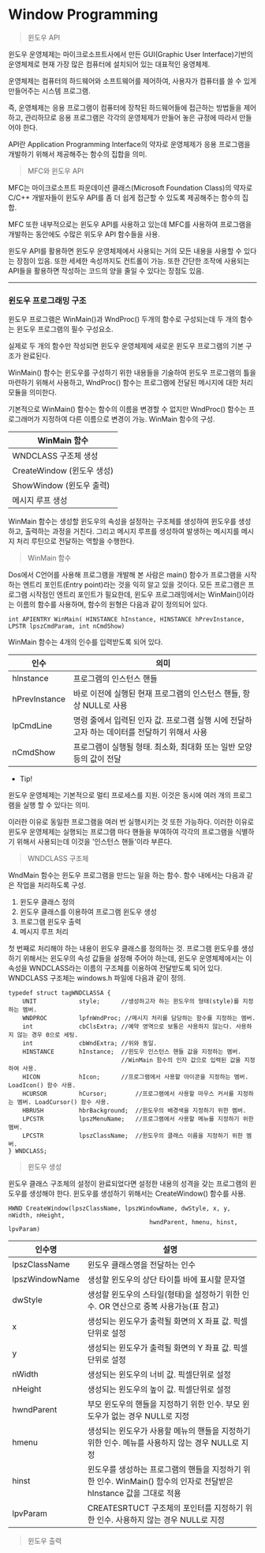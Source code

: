 # Window Programming

> 윈도우 API

윈도우 운영체제는 마이크로소프트사에서 만든 GUI(Graphic User Interface)기반의 운영체제로 현재 가장 많은 컴퓨터에 설치되어 있는 대표적인 웅영체제.

운영체제는 컴퓨터의 하드웨어와 소프트웨어를 제어하여, 사용자가 컴퓨터를 쓸 수 있게 만들어주는 시스템 프로그램.

즉, 운영체제는 응용 프로그램이 컴퓨터에 장착된 하드웨어들에 접근하는 방법들을 제어하고, 관리하므로 응용 프로그램은 각각의 운영체제가 만들어 놓은 규정에 따라서 만들어야 한다. 

API란 Application Programming Interface의 약자로 운영체제가 응용 프로그램을 개발하기 위해서 제공해주는 함수의 집합을 의미.

> MFC와 윈도우 API

MFC는 마이크로소프트 파운데이션 클래스(Microsoft Foundation Class)의 약자로 C/C++ 개발자들이 윈도우 API를 좀 더 쉽게 접근할 수 있도록 제공해주는 함수의 집합.

MFC 또한 내부적으로는 윈도우 API를 사용하고 있는데 MFC를 사용하여 프로그램을 개발하는 동안에도 수많은 위도우 API 함수들을 사용.

윈도우 API를 활용하면 윈도우 운영체제에서 사용되는 거의 모든 내용을 사용할 수 있다는 장점이 있음. 또한 세세한 속성까지도 컨트롤이 가능. 또한 간단한 조작에 사용되는 API들을 활용하면 작성하는 코드의 양을 줄일 수 있다는 장점도 있음.

-------

### 윈도우 프로그래밍 구조

윈도우 프로그램은 WinMain()과 WndProc() 두개의 함수로 구성되는데 두 개의 함수는 윈도우 프로그램의 필수 구성요소.

실제로 두 개의 함수만 작성되면 윈도우 운영체제에 새로운 윈도우 프로그램의 기본 구조가 완료된다.

WinMain() 함수는 윈도우를 구성하기 위한 내용들을 기술하여 윈도우 프로그램의 틀을 마련하기 위해서 사용하고, WndProc() 함수는 프로그램에 전달된 메시지에 대한 처리 모듈을 의미한다. 

기본적으로 WinMain() 함수는 함수의 이름을 변경할 수 없지만 WndProc() 함수는 프로그래머가 지정하여 다른 이름으로 변경이 가능.
WinMain 함수의 구성.

|WinMain 함수|
|------------|
|WNDCLASS 구조체 생성|
|CreateWindow (윈도우 생성)|
|ShowWindow (윈도우 출력)|
|메시지 루프 생성|

WinMain 함수는 생성할 윈도우의 속성을 설정하는 구조체를 생성하여 윈도우를 생성하고, 출력하는 과정을 거친다. 그리고 메시지 루프를 생성하여 발생하는 메시지를 메시지 처리 루틴으로 전달하는 역할을 수행한다.

> WinMain 함수

Dos에서 C언어를 사용해 프로그램을 개발해 본 사람은 main() 함수가 프로그램을 시작하는 엔트리 포인트(Entry point)라는 것을 익히 알고 있을 것이다. 모든 프로그램은 프로그램 시작점인 엔트리 포인트가 필요한데, 윈도우 프로그래밍에서는 WinMain()이라는 이름의 함수를 사용하며, 함수의 원형은 다음과 같이 정의되어 있다.

```
int APIENTRY WinMain( HINSTANCE hInstance, HINSTANCE hPrevInstance, LPSTR lpszCmdParam, int nCmdShow)
```

WinMain 함수는 4개의 인수를 입력받도록 되어 있다.

|인수|의미|
|----|----|
|hlnstance|프로그램의 인스턴스 핸들|
|hPrevInstance|바로 이전에 실행된 현재 프로그램의 인스턴스 핸들, 항상 NULL로 사용|
|lpCmdLine|명령 줄에서 입력된 인자 값. 프로그램 실행 시에 전달하고자 하는 데이터를 전달하기 위해서 사용|
|nCmdShow|프로그램이 실행될 형태. 최소화, 최대화 또는 일반 모양 등의 값이 전달|

- Tip!

윈도우 운영체제는 기본적으로 멀티 프로세스를 지원. 이것은 동시에 여러 개의 프로그램을 실행 할 수 있다는 의미.

이러한 이유로 동일한 프로그램을 여러 번 실행시키는 것 또한 가능하다. 이러한 이유로 윈도우 운영체제는 실행되는 프로그램 마다 핸들을 부여하여 각각의 프로그램을 식별하기 위해서 사용되는데 이것을 '인스턴스 핸들'이라 부른다.

> WNDCLASS 구조체

WndMain 함수는 윈도우 프로그램을 만드는 일을 하는 함수. 함수 내에서는 다음과 같은 작업을 처리하도록 구성.
 1. 윈도우 클래스 정의
 2. 윈도우 클래스를 이용하여 프로그램 윈도우 생성
 3. 프로그램 윈도우 출력
 4. 메시지 루프 처리

첫 번째로 처리해야 하는 내용이 윈도우 클래스를 정의하는 것. 프로그램 윈도우를 생성하기 위해서는 윈도우의 속성 값들을 설정해 주어야 하는데, 윈도우 운영체제에서는 이 속성을 WNDCLASS라는 이름의 구조체를 이용하여 전달받도록 되어 있다.
WNDCLASS 구조체는 windows.h 파일에 다음과 같이 정의.
```
typedef struct tagWNDCLASSA {
	UNIT			style;		//생성하고자 하는 윈도우의 형태(style)를 지정하는 멤버.
	WNDPROC			lpfnWndProc; //메시지 처리를 담당하는 함수를 지정하는 멤버.
	int				cbClsExtra;	//예약 영역으로 보통은 사용하지 않는다. 사용하지 않는 경우 0으로 세팅.
	int				cbWndExtra;	//위와 동일.
	HINSTANCE		hInstance;	//윈도우 인스턴스 핸들 값을 지정하는 멤버.
								//WinMain 함수의 인자 값으로 입력된 값을 지정하여 사용.
	HICON			hIcon;		//프로그램에서 사용할 아이콘을 지정하는 멤버. LoadIcon() 함수 사용.
	HCURSOR			hCursor;		//프로그램에서 사용할 마우스 커서를 지정하는 멤버. LoadCursor() 함수 사용.
	HBRUSH			hbrBackground;	//윈도우의 배경색을 지정하기 위한 멤버.
	LPCSTR			lpszMenuName;	//프로그램에서 사용할 메뉴를 지정하기 위한 멤버.
	LPCSTR			lpszClassName;	//윈도우의 클래스 이름을 지정하기 위한 멤버.
} WNDCLASS;
```

> 윈도우 생성

윈도우 클래스 구조체의 설정이 완료되었다면 설정한 내용의 성격을 갖는 프로그램의 윈도우를 생성해야 한다. 윈도우를 생성하기 위해서는 CreateWindow() 함수를 사용.
```
HWND CreateWindow(lpszClassName, lpszWindowName, dwStyle, x, y, nWidth, nHeight,
										hwndParent, hmenu, hinst, lpvParam)
```

|인수명|설명|
|------|----|
|lpszClassName|윈도우 클래스명을 전달하는 인수|
|lpszWindowName|생성할 윈도우의 상단 타이틀 바에 표시할 문자열|
|dwStyle|생성할 윈도우의 스타일(형태)을 설정하기 위한 인수. OR 연산으로 중복 사용가능(표 참고)|
|x|생성되는 윈도우가 출력될 화면의 X 좌표 값. 픽셀단위로 설정|
|y|생성되는 윈도우가 출력될 화면의 Y 좌표 값. 픽셀단위로 설정|
|nWidth|생성되는 윈도우의 너비 값. 픽셀단위로 설정|
|nHeight|생성되는 윈도우의 높이 값. 픽셀단위로 설정|
|hwndParent|부모 윈도우의 핸들을 지정하기 위한 인수. 부모 윈도우가 없는 경우 NULL로 지정|
|hmenu|생성되는 윈도우가 사용할 메뉴의 핸들을 지정하기 위한 인수. 메뉴를 사용하지 않는 경우 NULL로 지정|
|hinst|윈도우를 생성하는 프로그램의 핸들을 지정하기 위한 인수. WinMain() 함수의 인자로 전달받은 hInstance 값을 그대로 적용|
|lpvParam|CREATESRTUCT 구조체의 포인터를 지정하기 위한 인수. 사용하지 않는 경우 NULL로 지정|


> 윈도우 출력



